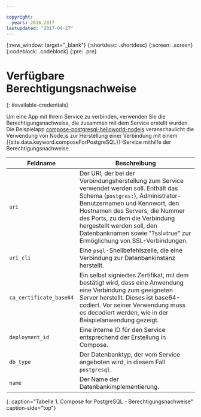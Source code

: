 ```yaml
---

copyright:
  years: 2016,2017
lastupdated: "2017-04-27"
---
```


{:new_window: target="_blank"}
{:shortdesc: .shortdesc}
{:screen: .screen}
{:codeblock: .codeblock}
{:pre: .pre}

# Verfügbare Berechtigungsnachweise
{: #available-credentials}

Um eine App mit Ihrem Service zu verbinden, verwenden Sie die Berechtigungsnachweise, die zusammen mit dem Service erstellt wurden. Die Beispielapp [compose-postgresql-helloworld-nodejs](https://github.com/IBM-Bluemix/compose-postgresql-helloworld-nodejs) veranschaulicht die Verwendung von Node.js zur Herstellung einer Verbindung mit einem {{site.data.keyword.composeForPostgreSQL}}-Service mithilfe der Berechtigungsnachweise. 

Feldname|Beschreibung
----------|-----------
`uri`|Der URI, der bei der Verbindungsherstellung zum Service verwendet werden soll. Enthält das Schema (`postgres:`), Administrator-Benutzernamen und Kennwort, den Hostnamen des Servers, die Nummer des Ports, zu dem die Verbindung hergestellt werden soll, den Datenbanknamen sowie "?ssl=true" zur Ermöglichung von SSL-Verbindungen.
`uri_cli`|Eine `psql`-Shellbefehlszeile, die eine Verbindung zur Datenbankinstanz herstellt.
`ca_certificate_base64`|Ein selbst signiertes Zertifikat, mit dem bestätigt wird, dass eine Anwendung eine Verbindung zum geeigneten Server herstellt. Dieses ist base64-codiert. Vor seiner Verwendung muss es decodiert werden, wie in der Beispielanwendung gezeigt.
`deployment_id`|Eine interne ID für den Service entsprechend der Erstellung in Compose.
`db_type`|Der Datenbanktyp, der vom Service angeboten wird, in diesem Fall `postgresql`.
`name`|Der Name der Datenbankimplementierung.
{: caption="Tabelle 1. Compose for PostgreSQL - Berechtigungsnachweise" caption-side="top"}
